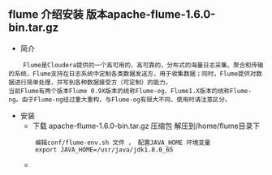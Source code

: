 ## flume 介绍安装  版本apache-flume-1.6.0-bin.tar.gz

* 简介

```
	Flume是Cloudera提供的一个高可用的，高可靠的，分布式的海量日志采集、聚合和传输的系统，Flume支持在日志系统中定制各类数据发送方，用于收集数据；同时，Flume提供对数据进行简单处理，并写到各种数据接受方（可定制）的能力。
当前Flume有两个版本Flume 0.9X版本的统称Flume-og，Flume1.X版本的统称Flume-ng。由于Flume-ng经过重大重构，与Flume-og有很大不同，使用时请注意区分。
```

* 安装
	 + 下载 apache-flume-1.6.0-bin.tar.gz 压缩包 解压到/home/flume目录下
	```
		编辑conf/flume-env.sh 文件 ， 配置JAVA_HOME 环境变量
		export JAVA_HOME=/usr/java/jdk1.8.0_65
	```
	 +  

